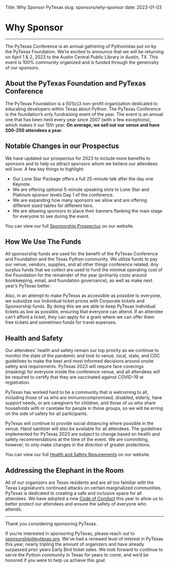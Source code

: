 Title: Why Sponsor PyTexas
slug: sponsors/why-sponsor
date: 2023-01-03

# Why Sponsor
---

The PyTexas Conference is an annual gathering of Pythonistas put on by the PyTexas Foundation. We’re excited to announce that we will be returning on April 1 & 2, 2023 to the Austin Central Public Library in Austin, TX. This event is 100% community organized and is funded through the generosity of our sponsors. 

## About the PyTexas Foundation and PyTexas Conference

The PyTexas Foundation is a 501(c)3 non-profit organization dedicated to educating developers within Texas about Python. The PyTexas Conference is the foundation’s only fundraising event of the year. The event is an annual one that has been held every year since 2007 (with a few exceptions), which makes it our 15th year. **On average, we sell out our venue and have 200-250 attendees a year.**

## Notable Changes in our Prospectus

We have updated our prospectus for 2023 to include more benefits to sponsors and to help us attract sponsors whom we believe our attendees will love. A few key things to highlight:

* Our Lone Star Package offers a full 25-minute talk after the day one Keynote.
* We are offering optional 5-minute speaking slots to Lone Star and Platinum sponsor levels Day 1 of the conference.
* We are expanding how many sponsors we allow and are offering different sized tables for different tiers.
* We are allowing sponsors to place their banners flanking the main stage for everyone to see during the event.

You can view our full [Sponsorship Prospectus](https://www.pytexas.org/sponsors/prospectus) on our website. 

## How We Use The Funds

All sponsorship funds are used for the benefit of the PyTexas Conference and Foundation and the Texas Python community. We utilize funds to pay our venue, vendors, supplies, and all other things conference related. Any surplus funds that we collect are used to fund the minimal operating cost of the Foundation for the remainder of the year (primarily costs around bookkeeping, email, and foundation governance), as well as make next year’s PyTexas better.

Also, in an attempt to make PyTexas as accessible as possible to everyone, we subsidize our Individual ticket prices with Corporate tickets and Sponsorship funds. By doing this we are able to keep PyTexas Individual tickets as low as possible, ensuring that everyone can attend. If an attendee can’t afford a ticket, they can apply for a grant where we can offer them free tickets and sometimes funds for travel expenses.

## Health and Safety

Our attendees' health and safety remain our top priority as we continue to monitor the state of the pandemic and look to venue, local, state, and CDC guidelines to make the best and most informed decisions around onsite safety and requirements. PyTexas 2023 will require face coverings (masking) for everyone inside the conference venue, and all attendees will be required to certify that they are vaccinated against COVID-19 at registration.

PyTexas has worked hard to be a community that is welcoming to all, including those of us who are immunocompromised, disabled, elderly, have support needs, or are caregivers for children, and those of us who share households with or caretake for people in those groups, so we will be erring on the side of safety for all participants.

PyTexas will continue to provide social distancing where possible in the venue. Hand sanitizer will also be available for all attendees. The guidelines implemented for PyTexas 2023 are subject to change based on health and safety recommendations at the time of the event. We are committing, however, to only make changes in the direction of greater protections.

You can view our full [Health and Safety Requirements](https://www.pytexas.org/attend/health) on our website.

## Addressing the Elephant in the Room

All of our organizers are Texas residents and are all too familiar with the Texas Legislature’s continued attacks on certain marginalized communities. PyTexas is dedicated to creating a safe and inclusive space for all attendees. We have adopted a new [Code of Conduct](https://www.pytexas.org/about/code-of-conduct) this year to allow us to better protect our attendees and ensure the safety of everyone who attends. 

---

Thank you considering sponsoring PyTexas.

If you’re interested in sponsoring PyTexas, please reach out to [sponsorship@pytexas.org](mailto:sponsorship@pytexas.org).  We’ve had a renewed level of interest in PyTexas this year, nearly tripling the amount of organizers and have already surpassed prior years Early Bird ticket sales. We look forward to continue to serve the Python community in Texas for years to come, and we’d be honored if you were to help us achieve this goal.


